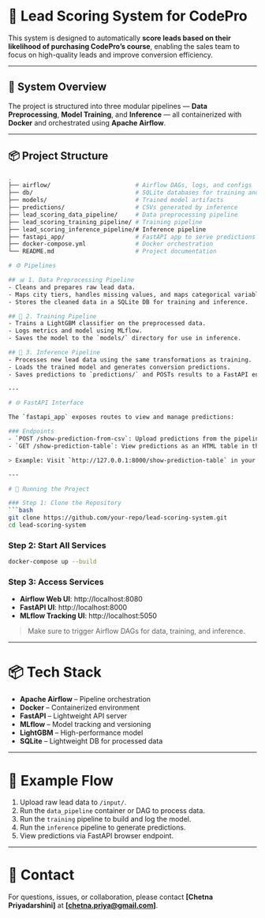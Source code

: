 # 🚀 Lead Scoring System for CodePro

This system is designed to automatically **score leads based on their likelihood of purchasing CodePro’s course**, enabling the sales team to focus on high-quality leads and improve conversion efficiency.

---

## 🔧 System Overview

The project is structured into three modular pipelines — **Data Preprocessing**, **Model Training**, and **Inference** — all containerized with **Docker** and orchestrated using **Apache Airflow**.

---

## 📦 Project Structure

```bash
.
├── airflow/                        # Airflow DAGs, logs, and configs
├── db/                             # SQLite databases for training and inference
├── models/                         # Trained model artifacts
├── predictions/                    # CSVs generated by inference
├── lead_scoring_data_pipeline/     # Data preprocessing pipeline
├── lead_scoring_training_pipeline/ # Training pipeline
├── lead_scoring_inference_pipeline/# Inference pipeline
├── fastapi_app/                    # FastAPI app to serve predictions
├── docker-compose.yml              # Docker orchestration
└── README.md                       # Project documentation

# ⚙️ Pipelines

## 📊 1. Data Preprocessing Pipeline
- Cleans and prepares raw lead data.
- Maps city tiers, handles missing values, and maps categorical variables.
- Stores the cleaned data in a SQLite DB for training and inference.

## 🎯 2. Training Pipeline
- Trains a LightGBM classifier on the preprocessed data.
- Logs metrics and model using MLflow.
- Saves the model to the `models/` directory for use in inference.

## 🔮 3. Inference Pipeline
- Processes new lead data using the same transformations as training.
- Loads the trained model and generates conversion predictions.
- Saves predictions to `predictions/` and POSTs results to a FastAPI endpoint.

---

# 🌐 FastAPI Interface

The `fastapi_app` exposes routes to view and manage predictions:

### Endpoints
- `POST /show-prediction-from-csv`: Upload predictions from the pipeline.
- `GET /show-prediction-table`: View predictions as an HTML table in the browser.

> Example: Visit `http://127.0.0.1:8000/show-prediction-table` in your browser to view latest predictions.

---

# 🚀 Running the Project

### Step 1: Clone the Repository
```bash
git clone https://github.com/your-repo/lead-scoring-system.git
cd lead-scoring-system
```

### Step 2: Start All Services
```bash
docker-compose up --build
```

### Step 3: Access Services
- **Airflow Web UI**: http://localhost:8080
- **FastAPI UI**: http://localhost:8000
- **MLflow Tracking UI**: http://localhost:5050

> Make sure to trigger Airflow DAGs for data, training, and inference.

---

# 📦 Tech Stack

- **Apache Airflow** – Pipeline orchestration
- **Docker** – Containerized environment
- **FastAPI** – Lightweight API server
- **MLflow** – Model tracking and versioning
- **LightGBM** – High-performance model
- **SQLite** – Lightweight DB for processed data

---

# 🧪 Example Flow

1. Upload raw lead data to `/input/`.
2. Run the `data_pipeline` container or DAG to process data.
3. Run the `training` pipeline to build and log the model.
4. Run the `inference` pipeline to generate predictions.
5. View predictions via FastAPI browser endpoint.

---

# 📩 Contact

For questions, issues, or collaboration, please contact **[Chetna Priyadarshini]** at **[chetna.priya@gmail.com]**.

